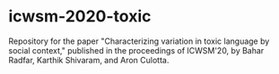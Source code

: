 # icwsm-2020-toxic
Repository for the paper "Characterizing variation in toxic language by social context," published in the proceedings of ICWSM'20, by Bahar Radfar, Karthik Shivaram, and Aron Culotta.
